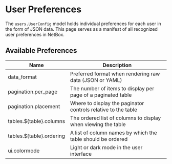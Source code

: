 # User Preferences

The `users.UserConfig` model holds individual preferences for each user in the form of JSON data. This page serves as a manifest of all recognized user preferences in NetBox.

## Available Preferences

| Name                     | Description                                                   |
|--------------------------|---------------------------------------------------------------|
| data_format              | Preferred format when rendering raw data (JSON or YAML)       |
| pagination.per_page      | The number of items to display per page of a paginated table  |
| pagination.placement     | Where to display the paginator controls relative to the table |
| tables.${table}.columns  | The ordered list of columns to display when viewing the table |
| tables.${table}.ordering | A list of column names by which the table should be ordered   |
| ui.colormode             | Light or dark mode in the user interface                      |
